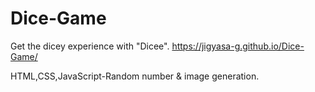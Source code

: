 # Dice-Game
Get the dicey experience with "Dicee".
https://jigyasa-g.github.io/Dice-Game/

HTML,CSS,JavaScript-Random number & image generation.
